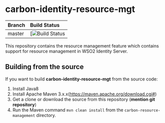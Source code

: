 # carbon-identity-resource-mgt


|  Branch | Build Status |
| :------------ |:------------- |
| master      | [![Build Status]() |


This repository contains the resource management feature which contains support for resource management in WSO2 Identity Server.


## Building from the source

If you want to build **carbon-identity-resource-mgt** from the source code:

1. Install Java8
1. Install Apache Maven 3.x.x(https://maven.apache.org/download.cgi#)
1. Get a clone or download the source from this repository (**mention git repository**)
1. Run the Maven command ``mvn clean install`` from the ``carbon-resource-management`` directory.